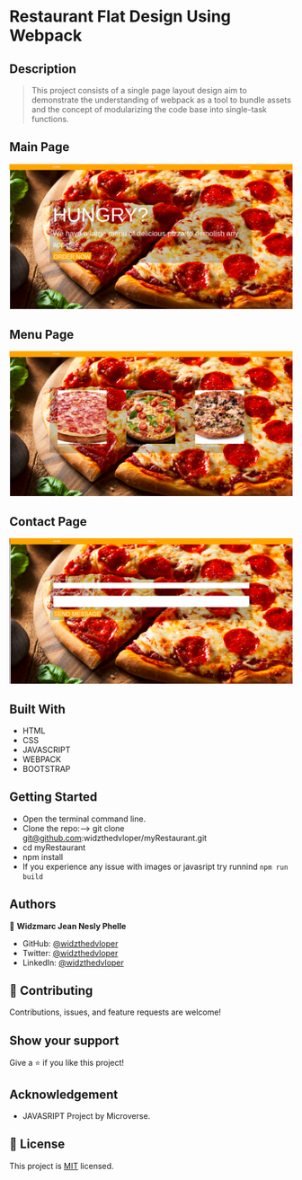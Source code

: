 # Restaurant Flat Design Using Webpack

## Description

> This project consists of a single page layout design aim to demonstrate the understanding of webpack as a tool to bundle assets and the concept of modularizing the code base into single-task functions.

## Main Page

![](./screenshot1.png)

## Menu Page

![](./screenshot2.png)

## Contact Page

![](./screenshot3.png)

## Built With

- HTML
- CSS
- JAVASCRIPT
- WEBPACK
- BOOTSTRAP

## Getting Started

- Open the terminal command line.
- Clone the repo:--> git clone git@github.com:widzthedvloper/myRestaurant.git
- cd myRestaurant
- npm install
- If you experience any issue with images or javasript try runnind `npm run build`

## Authors

👤 **Widzmarc Jean Nesly Phelle**

- GitHub: [@widzthedvloper](https://github.com/widzthedvloper)
- Twitter: [@widzthedvloper](https://twitter.com/widzthedvloper)
- LinkedIn: [@widzthedvloper](https://www.linkedin.com/in/widzmarc-jean-nesly-phelle-252a26129/)

## 🤝 Contributing

Contributions, issues, and feature requests are welcome!

## Show your support

Give a ⭐️ if you like this project!

## Acknowledgement

- JAVASRIPT Project by Microverse.

## 📝 License

This project is [MIT](/LICENSE) licensed.
